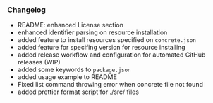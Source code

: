 ### Changelog

- README: enhanced License section
- enhanced identifier parsing on resource installation
- added feature to install resources specified on `concrete.json`
- added feature for specifing version for resource installing
- added release workflow and configuration for automated GitHub releases (WIP)
- added some keywords to `package.json`
- added usage example to README
- Fixed list command throwing error when concrete file not found
- added prettier format script for ./src/ files